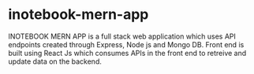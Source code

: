 # inotebook-mern-app
INOTEBOOK MERN APP is a full stack web application which uses API endpoints created through Express, Node js and Mongo DB. Front end is built using React Js which consumes APIs in the front end to retreive and update data on the backend.
